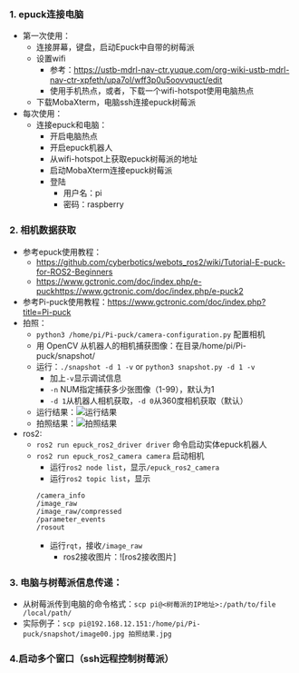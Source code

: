 ### 1. epuck连接电脑
- 第一次使用：
    - 连接屏幕，键盘，启动Epuck中自带的树莓派
    - 设置wifi
        - 参考：https://ustb-mdrl-nav-ctr.yuque.com/org-wiki-ustb-mdrl-nav-ctr-xpfeth/upa7ol/wff3p0u5oovvquct/edit
        - 使用手机热点，或者，下载一个wifi-hotspot使用电脑热点
    - 下载MobaXterm，电脑ssh连接epuck树莓派   
- 每次使用：
    - 连接epuck和电脑：
        - 开启电脑热点
        - 开启epuck机器人
        - 从wifi-hotspot上获取epuck树莓派的地址
        - 启动MobaXterm连接epuck树莓派
        - 登陆
            - 用户名：pi
            - 密码：raspberry

### 2. 相机数据获取
- 参考epuck使用教程：
    - https://github.com/cyberbotics/webots_ros2/wiki/Tutorial-E-puck-for-ROS2-Beginners
    - https://www.gctronic.com/doc/index.php/e-puckhttps://www.gctronic.com/doc/index.php/e-puck2
- 参考Pi-puck使用教程：https://www.gctronic.com/doc/index.php?title=Pi-puck
- 拍照：
    - `python3 /home/pi/Pi-puck/camera-configuration.py` 配置相机
    - 用 OpenCV 从机器人的相机捕获图像：在目录/home/pi/Pi-puck/snapshot/
    - 运行：`./snapshot -d 1 -v` or `python3 snapshot.py -d 1 -v`
        - 加上`-v`显示调试信息
        - `-n` NUM指定捕获多少张图像（1-99），默认为1
        - `-d 1`从机器人相机获取，`-d 0`从360度相机获取（默认）
    - 运行结果：![运行结果](img/运行结果.png)
    - 拍照结果：![拍照结果](img/拍照结果.jpg)
- ros2:
    - `ros2 run epuck_ros2_driver driver` 命令启动实体epuck机器人
    - `ros2 run epuck_ros2_camera camera` 启动相机
        - 运行`ros2 node list`，显示`/epuck_ros2_camera`
        - 运行`ros2 topic list`，显示
        ```
        /camera_info
        /image_raw
        /image_raw/compressed
        /parameter_events
        /rosout
        ```
        - 运行`rqt`，接收`/image_raw`
            - ros2接收图片：![ros2接收图片]

### 3. 电脑与树莓派信息传递：
- 从树莓派传到电脑的命令格式：`scp pi@<树莓派的IP地址>:/path/to/file /local/path/`
- 实际例子：`scp pi@192.168.12.151:/home/pi/Pi-puck/snapshot/image00.jpg 拍照结果.jpg`

### 4.启动多个窗口（ssh远程控制树莓派）
